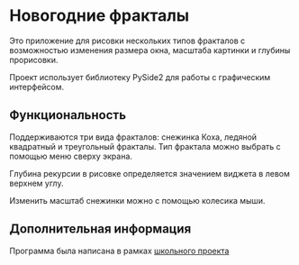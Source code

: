 # Новогодние фракталы

Это приложение для рисовки нескольких типов фракталов
с возможностью изменения размера окна, масштаба картинки
и глубины прорисовки.

Проект использует библиотеку PySide2 для работы с графическим интерфейсом.

## Функциональность

Поддерживаются три вида фракталов: снежинка Коха,
ледяной квадратный и треугольный фракталы.
Тип фрактала можно выбрать с помощью меню сверху экрана.

Глубина рекурсии в рисовке определяется значением виджета в
левом верхнем углу.

Изменить масштаб снежинки можно с помощью колесика мыши.

## Дополнительная информация

Программа была написана в рамках
[школьного проекта](https://server.179.ru/wiki/?page=Informatika/Arxiv/20_21/11_V) 
